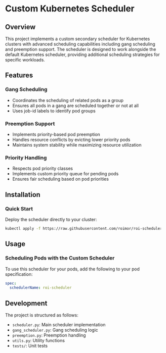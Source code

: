 # Custom Kubernetes Scheduler

## Overview
This project implements a custom secondary scheduler for Kubernetes clusters with advanced scheduling capabilities including gang scheduling and preemption support. The scheduler is designed to work alongside the default Kubernetes scheduler, providing additional scheduling strategies for specific workloads.

## Features

### Gang Scheduling
- Coordinates the scheduling of related pods as a group
- Ensures all pods in a gang are scheduled together or not at all
- Uses job-id labels to identify pod groups

### Preemption Support
- Implements priority-based pod preemption
- Handles resource conflicts by evicting lower priority pods
- Maintains system stability while maximizing resource utilization

### Priority Handling
- Respects pod priority classes
- Implements custom priority queue for pending pods
- Ensures fair scheduling based on pod priorities

## Installation

### Quick Start
Deploy the scheduler directly to your cluster:
```bash
kubectl apply -f https://raw.githubusercontent.com/roimor/roi-scheduler/refs/heads/main/deployment.yaml
```

## Usage

### Scheduling Pods with the Custom Scheduler
To use this scheduler for your pods, add the following to your pod specification:
```yaml
spec:
  schedulerName: roi-scheduler
```

## Development
The project is structured as follows:
- `scheduler.py`: Main scheduler implementation
- `gang_scheduler.py`: Gang scheduling logic
- `preemption.py`: Preemption handling
- `utils.py`: Utility functions
- `tests/`: Unit tests


